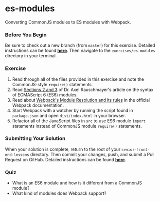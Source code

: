 # es-modules

Converting CommonJS modules to ES modules with Webpack.

### Before You Begin

Be sure to check out a new branch (from `master`) for this exercise. Detailed instructions can be found [**here**](../../guides/before-each-exercise.md). Then navigate to the `exercises/es-modules` directory in your terminal.

### Exercise

1. Read through all of the files provided in this exercise and note the CommonJS-style `require()` statements.
2. Read [Sections 2 and 3](http://2ality.com/2014/09/es6-modules-final.html#ecmascript-6-modules) of Dr. Axel Rauschmayer's article on the syntax of ECMAScript 6 (ES6) modules.
3. Read about [Webpack's Module Resolution and its rules](https://webpack.js.org/concepts/module-resolution) in the official Webpack documentation.
4. Start Webpack with a watcher by running the script found in `package.json` and open `dist/index.html` in your browser.
5. Refactor all of the JavaScript files in `src` to use ES6 module `import` statements instead of CommonJS module `require()` statements.

### Submitting Your Solution

When your solution is complete, return to the root of your `senior-front-end-lessons` directory. Then commit your changes, push, and submit a Pull Request on GitHub. Detailed instructions can be found [**here**](../../guides/after-each-exercise.md).

### Quiz

- What is an ES6 module and how is it different from a CommonJS module?
- What kind of modules does Webpack support?
